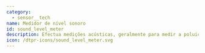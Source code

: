 ```yaml
---
category: 
  - sensor__tech
name: Medidor de nível sonoro
id: sound_level_meter
description: Efectua medições acústicas, geralmente para medir a poluição sonora.
icon: /dtpr-icons/sound_level_meter.svg
---
```

